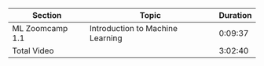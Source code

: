 | Section                | Topic                            | Duration  |
|------------------------|----------------------------------|-----------|
| ML Zoomcamp 1.1       | Introduction to Machine Learning  | 0:09:37   |
| Total Video           |                                  | 3:02:40   |
